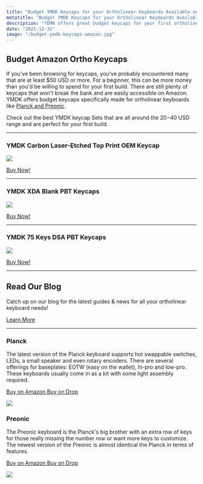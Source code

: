 ```yaml
---
title: "Budget YMDK Keycaps for your Ortholinear Keyboards Available on Amazon"
metatitle: "Budget YMDK Keycaps for your Ortholinear Keyboards Available on Amazon | ortholinear keycaps ortho keyboard Planck Preonic OLKB Amazon Prime"
description: "YDMK offers great budget keycaps for your first ortholinear keyboard build and are available on Amazon."
date: "2021-12-31"
image: "/budget-ymdk-keycaps-amazon.jpg"
---
```


## Budget Amazon Ortho Keycaps

If you've been browsing for keycaps, you've probably encountered many that are at least $50 USD or more. For a beginner, this can be more money than you'd be willing to spend for your first build. There are still plenty of keycaps that won't break the bank and are easily accessible on Amazon. YMDK offers budget keycaps specifically made for ortholinear keyboards like [Planck and Preonic](/olkb).

Check out the best YMDK keycap Sets that are all around the $20-$40 USD range and are perfect for your first build.

---

### YMDK Carbon Laser-Etched Top Print OEM Keycap

<a href="https://www.amazon.com/YMDK-Laser-Etched-Switches-Preonic-Keyboard/dp/B07JKTQJQ7?dchild=1&keywords=ortholinear%2Bkeycaps&link_code=qs&qid=1630610350&sr=8-11&th=1&linkCode=li3&tag=tryorthokey06-20&linkId=cc079c7a4dc68e952bed7fa4c745d3e7&language=en_US&ref_=as_li_ss_il" target="_blank"><img border="0" src="//ws-na.amazon-adsystem.com/widgets/q?_encoding=UTF8&ASIN=B07JKTQJQ7&Format=_SL250_&ID=AsinImage&MarketPlace=US&ServiceVersion=20070822&WS=1&tag=tryorthokey06-20&language=en_US" ></a><img src="https://ir-na.amazon-adsystem.com/e/ir?t=tryorthokey06-20&language=en_US&l=li3&o=1&a=B07JKTQJQ7" width="1" height="1" border="0" alt="" style="border:none !important; margin:0px !important;" />

[Buy Now!](https://amzn.to/3DEKmCd)

---

### YMDK XDA Blank PBT Keycaps

<a href="https://www.amazon.com/Keycaps-Suitable-Ortholinear-Keyboard-Preonic/dp/B07TKX26HV?dchild=1&keywords=ortholinear+keycaps&link_code=qs&qid=1630609901&sr=8-5&linkCode=li3&tag=tryorthokey06-20&linkId=0f205eefe43ecc37bb847e126ffc5a11&language=en_US&ref_=as_li_ss_il" target="_blank"><img border="0" src="//ws-na.amazon-adsystem.com/widgets/q?_encoding=UTF8&ASIN=B07TKX26HV&Format=_SL250_&ID=AsinImage&MarketPlace=US&ServiceVersion=20070822&WS=1&tag=tryorthokey06-20&language=en_US" ></a><img src="https://ir-na.amazon-adsystem.com/e/ir?t=tryorthokey06-20&language=en_US&l=li3&o=1&a=B07TKX26HV" width="1" height="1" border="0" alt="" style="border:none !important; margin:0px !important;" />

[Buy Now!](https://amzn.to/3mP80VX)

---

### YMDK 75 Keys DSA PBT Keycaps

<a href="https://www.amazon.com/Keycaps-Suitable-Ortholinear-Keyboard-Preonic/dp/B07QHRNRGR?ac_md=2-1-QmV0d2VlbiAkMzAgYW5kICQ1MA%3D%3D-ac_d_pm_pm_pm&cv_ct_cx=ortholinear+keycaps&dchild=1&keywords=ortholinear+keycaps&link_code=qs&pd_rd_i=B07QHRNRGR&pd_rd_r=1d433dc1-6a4c-43a3-b367-7cc9b5eb520d&pd_rd_w=sNF3C&pd_rd_wg=2uqjy&pf_rd_p=e7796530-105c-494b-a53a-3b9963e9350b&pf_rd_r=86NX29MMGMR2J9YPMPJ7&psc=1&qid=1630610350&sr=1-2-22d05c05-1231-4126-b7c4-3e7a9c0027d0&linkCode=li3&tag=tryorthokey06-20&linkId=d69ec86587da517f4d9ca660f2cb5cf9&language=en_US&ref_=as_li_ss_il" target="_blank"><img border="0" src="//ws-na.amazon-adsystem.com/widgets/q?_encoding=UTF8&ASIN=B07QHRNRGR&Format=_SL250_&ID=AsinImage&MarketPlace=US&ServiceVersion=20070822&WS=1&tag=tryorthokey06-20&language=en_US" ></a><img src="https://ir-na.amazon-adsystem.com/e/ir?t=tryorthokey06-20&language=en_US&l=li3&o=1&a=B07QHRNRGR" width="1" height="1" border="0" alt="" style="border:none !important; margin:0px !important;" />

[Buy Now!](https://amzn.to/3eI2TSO)

---

<div class="section-container bg-dark text-white px-4">
        <div class="container">
          <div class="row">
            <div class="col-lg-12">
              <h2>Read Our Blog</h2>
              <p class="lead">
                Catch up on our blog for the latest guides & news for all your
                ortholinear keyboard needs!
              </p>
              <a href="/posts" class="btn btn-primary my-2">
                Learn More
              </a>
            </div>
          </div>
        </div>
      </div>

---

<div class="row mt-5">
<div class="col-lg-6">

### Planck

The latest version of the Planck keyboard supports hot swappable switches, LEDs, a small speaker and even rotary encoders. There are several offerings for baseplates: EOTW (easy on the wallet), hi-pro and low-pro. These keyboards usually come in as a kit with some light assembly required.

<a class="btn btn-primary mr-2" href="https://amzn.to/333pMu0">
    Buy on Amazon
</a>

<a class="btn btn-secondary mr-2" href="https://drop.com/buy/planck-mechanical-keyboard?utm_source=linkshare&referer=T93XGG">
    Buy on Drop
</a>

<a href="https://www.amazon.com/dp/B08LX7ZXS4?&linkCode=li3&tag=tryorthokey06-20&linkId=0b7b9faf09aac73db64f301ec3da89ce&language=en_US&ref_=as_li_ss_il" target="_blank"><img border="0" src="//ws-na.amazon-adsystem.com/widgets/q?_encoding=UTF8&ASIN=B08LX7ZXS4&Format=_SL250_&ID=AsinImage&MarketPlace=US&ServiceVersion=20070822&WS=1&tag=tryorthokey06-20&language=en_US" ></a><img src="https://ir-na.amazon-adsystem.com/e/ir?t=tryorthokey06-20&language=en_US&l=li3&o=1&a=B08LX7ZXS4" width="1" height="1" border="0" alt="" style="border:none !important; margin:0px !important;" />

</div>
<div class="col-lg-6">

### Preonic

The Preonic keyboard is the Planck's big brother with an extra row of keys for those really missing the number row or want more keys to customize. The newest version of the Preonic is almost identical the Planck in terms of features.

<a class="btn btn-primary mr-2" href="https://amzn.to/3xzTDbF">
    Buy on Amazon
</a>

<a class="btn btn-secondary mr-2" href="https://drop.com/buy/preonic-mechanical-keyboard?utm_source=linkshare&referer=T93XGG">
    Buy on Drop
</a>

<a href="https://www.amazon.com/dp/B08L3WKZ73?&linkCode=li3&tag=tryorthokey06-20&linkId=6af0b7506a61073b0723facda319622d&language=en_US&ref_=as_li_ss_il" target="_blank"><img border="0" src="//ws-na.amazon-adsystem.com/widgets/q?_encoding=UTF8&ASIN=B08L3WKZ73&Format=_SL250_&ID=AsinImage&MarketPlace=US&ServiceVersion=20070822&WS=1&tag=tryorthokey06-20&language=en_US" ></a><img src="https://ir-na.amazon-adsystem.com/e/ir?t=tryorthokey06-20&language=en_US&l=li3&o=1&a=B08L3WKZ73" width="1" height="1" border="0" alt="" style="border:none !important; margin:0px !important;" />

</div>
</div>


